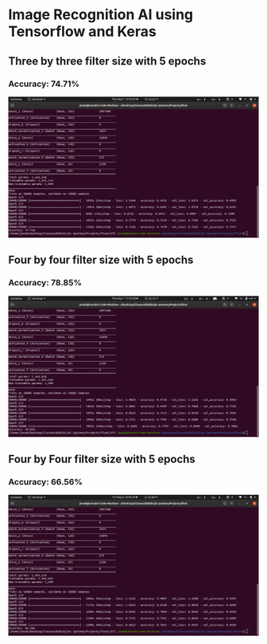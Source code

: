 # Image Recognition AI using Tensorflow and Keras

## Three by three filter size with 5 epochs
### Accuracy: 74.71%
![Statistics](pictures/recognition3X3-4.png)

## Four by four filter size with 5 epochs
### Accuracy: 78.85%
![Statistics](pictures/recognition4X4-3.png)

## Four by Four filter size with 5 epochs
### Accuracy: 66.56%
![Statistics](pictures/recognition5X5-3.png)
